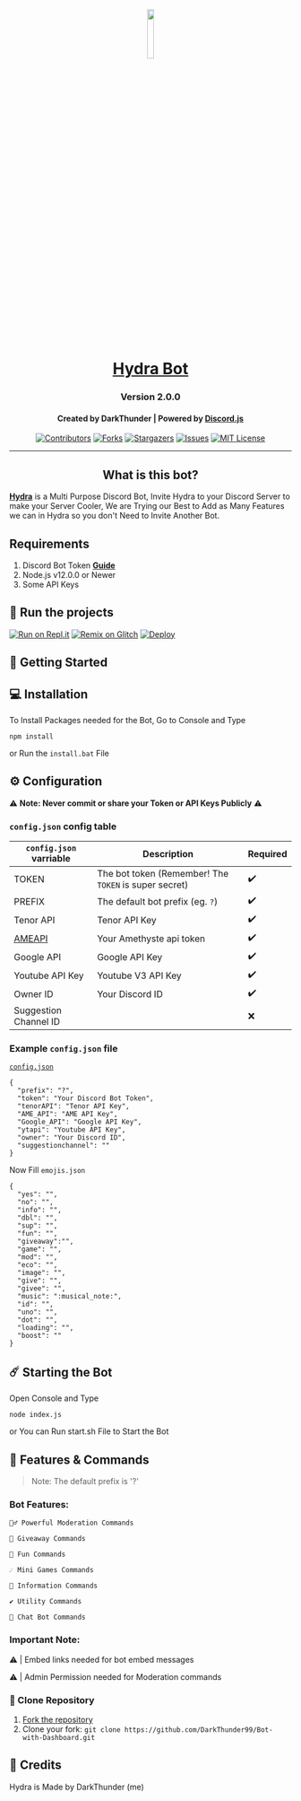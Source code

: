 <div align="center">
  <a href="https://discord.com/api/oauth2/authorize?client_id=814580247973986314&permissions=8&scope=bot%20applications.commands"><img src="https://cdn.discordapp.com/attachments/796636868166680586/884058943301771284/68747470733a2f2f692e696d6775722e636f6d2f6756736a5657702e706e67.png" width="15%"/></a>
  <h1><a href="https://discord.com/api/oauth2/authorize?client_id=814580247973986314&permissions=8&scope=bot%20applications.commands">Hydra Bot </a></h1>

  <h3>Version 2.0.0</h3>

  <h4>Created by DarkThunder | Powered by <a href="https://discord.js.org/">Discord.js</a></h4>
  
 [![Contributors][contributors-shield]][contributors-url]
 [![Forks][forks-shield]][forks-url]
 [![Stargazers][stars-shield]][stars-url]
 [![Issues][issues-shield]][issues-url]
 [![MIT License][license-shield]][license-url]
 <br>

</div>

---

<h2 align="center">What is this bot?</h2>

<strong><a href="https://dsc.gg/Hydra9">Hydra</a></strong> is a Multi Purpose Discord Bot, Invite Hydra to your Discord Server to make your Server Cooler, We are Trying our Best to Add as Many Features we can in Hydra so you don't Need to Invite Another Bot.


## Requirements
1. Discord Bot Token **[Guide](https://discordjs.guide/preparations/setting-up-a-bot-application.html#creating-your-bot)**
2. Node.js v12.0.0 or Newer
3. Some API Keys

## 💨 Run the projects

[![Run on Repl.it](https://repl.it/badge/github/SudhanPlayz/Discord-MusicBot)](https://repl.it/github/DarkThunder99/Hydra-Bot)
[![Remix on Glitch](https://cdn.glitch.com/2703baf2-b643-4da7-ab91-7ee2a2d00b5b%2Fremix-button.svg)](https://glitch.com/edit/#!/import/github/DarkThunder99/Hydra-Bot)
[![Deploy](https://www.herokucdn.com/deploy/button.svg)](https://heroku.com/deploy?template=https://github.com/DarkThunder99/Hydra-Bot)

## 🚀 Getting Started

## 💻 Installation

To Install Packages needed for the Bot, Go to Console and Type 
```
npm install
```
or Run the `install.bat` File
  

## ⚙️ Configuration
  
⚠️ **Note: Never commit or share your Token or API Keys Publicly** ⚠️

### `config.json` config table
| `config.json` varriable | Description | Required |
|---|---|---|
| TOKEN | The bot token (Remember! The `TOKEN` is super secret) | :heavy_check_mark: |
| PREFIX | The default bot prefix (eg. `?`) | :heavy_check_mark: |
| Tenor API | Tenor API Key | :heavy_check_mark: |
| [AMEAPI](https://api.amethyste.moe/) | Your Amethyste api token | :heavy_check_mark: |
| Google API | Google API Key | :heavy_check_mark: |
| Youtube API Key | Youtube V3 API Key | :heavy_check_mark: |
| Owner ID | Your Discord ID | :heavy_check_mark: |
| Suggestion Channel ID |  | :x: |
  
### Example `config.json` file
 
[`config.json`](https://github.com/DarkThunder99/Hydra-Bot/blob/master/config/config-example.json)

  ```
  {
    "prefix": "?",
    "token": "Your Discord Bot Token",
    "tenorAPI": "Tenor API Key",
    "AME_API": "AME API Key",
    "Google_API": "Google API Key",
    "ytapi": "Youtube API Key",
    "owner": "Your Discord ID",
    "suggestionchannel": ""
  }
  ```
  Now Fill `emojis.json`
  ```
  {
	"yes": "",
	"no": "",
	"info": "",
	"dbl": "",
	"sup": "",
	"fun": "",
	"giveaway":"",
	"game": "",
	"mod": "",
	"eco": "",
	"image": "",
	"give": "",
	"givee": "",
	"music": ":musical_note:",
	"id": "",
	"uno": "",
	"dot": "",
	"loading": "",
	"boost": ""
}
```

## ☄️ Starting the Bot

Open Console and Type
```
node index.js
```
or You can Run start.sh File to Start the Bot

## 📝 Features & Commands

> Note: The default prefix is '?'

### Bot Features:
```
👮‍♂️ Powerful Moderation Commands
```
```
🎉 Giveaway Commands
```
```
🤣 Fun Commands
```
```
☄️ Mini Games Commands
```
```
🌟 Information Commands
```
```
✔️ Utility Commands
```
```
🤖 Chat Bot Commands
```

### Important Note:
⚠ | Embed links needed for bot embed messages

⚠ | Admin Permission needed for Moderation commands

[support-invite]: https://dsc.gg/gcafe
[support-image]: https://discordapp.com/api/guilds/770993454703575060/widget.png?style=banner2

<!-- MARKDOWN LINKS & IMAGES -->
[contributors-shield]: https://img.shields.io/github/contributors/DarkThunder99/Hydra-Bot.svg?style=for-the-badge
[contributors-url]: https://github.com/DarkThunder99/Hydra-Bot/graphs/contributors
[forks-shield]: https://img.shields.io/github/forks/DarkThunder99/Hydra-Bot.svg?style=for-the-badge
[forks-url]: https://github.com/DarkThunder99/Hydra-Bot/network/members
[stars-shield]: https://img.shields.io/github/stars/DarkThunder99/Hydra-Bot.svg?style=for-the-badge
[stars-url]: https://github.com/DarkThunder99/Hydra-Bot/stargazers
[issues-shield]: https://img.shields.io/github/issues/DarkThunder99/Hydra-Bot.svg?style=for-the-badge
[issues-url]: https://github.com/DarkThunder99/Hydra-Bot/issues
[license-shield]: https://img.shields.io/github/license/DarkThunder99/Hydra-Bot.svg?style=for-the-badge
[license-url]: https://github.com/DarkThunder99/Hydra-Bot/blob/master/LICENSE

### 🎀 Clone Repository 

1. [Fork the repository](https://github.com/DarkThunder99/Bot-with-Dashboard/fork)
2. Clone your fork: `git clone https://github.com/DarkThunder99/Bot-with-Dashboard.git`

## 📝 Credits
Hydra is Made by DarkThunder (me)

